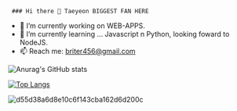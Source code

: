      ### Hi there 👋 Taeyeon BIGGEST FAN HERE


- 🔭 I’m currently working on WEB-APPS.
- 🌱 I’m currently learning ... Javascript n Python, looking foward to NodeJS.
- 📫 Reach me: briter456@gmail.com


![Anurag's GitHub stats](https://github-readme-stats.vercel.app/api?username=Lemonmantis5571&show_icons=true&theme=discord_old_blurple)



[![Top Langs](https://github-readme-stats.vercel.app/api/top-langs/?username=LemonMantis5571&theme=discord_old_blurple&hide=C)](https://github.com/anuraghazra/github-readme-stats)


![d55d38a6d8e10c6f143cba162d6d200c](https://user-images.githubusercontent.com/85099589/188309364-b8be2bfa-a5b7-4bb9-8787-1d4d977488ea.gif)
